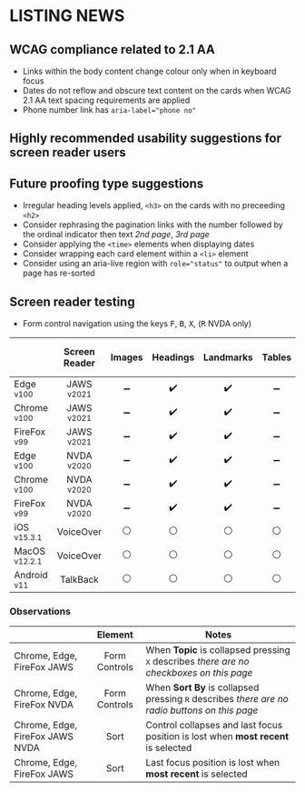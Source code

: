 # LISTING NEWS
## WCAG compliance related to 2.1 AA
- Links within the body content change colour only when in keyboard focus
- Dates do not reflow and obscure text content on the cards when WCAG 2.1 AA text spacing requirements are applied
- Phone number link has `aria-label="phone no"`

## Highly recommended usability suggestions for screen reader users

## Future proofing type suggestions
- Irregular heading levels applied, `<h3>` on the cards with no preceeding `<h2>`
- Consider rephrasing the pagination links with the number followed by the ordinal indicator then text _2nd page_, _3rd page_
- Consider applying the `<time>` elements when displaying dates
- Consider wrapping each card element within a `<li>` element
- Consider using an aria-live region with `role="status"` to output when a page has re-sorted

## Screen reader testing
- Form control navigation using the keys <kbd>F</kbd>, <kbd>B</kbd>, <kbd>X</kbd>, (<kbd>R</kbd> NVDA only)

|   |Screen Reader   | Images | Headings  |Landmarks   |Tables   | Lists |Links |Form Controls | Sort & Filter | Pager |
|---|:-:|:-:|:-:|:-:|:-:|:-:|:-:|:-:|:-:|:-:|
| Edge <sup>v100</sup> 		| JAWS <sup>v2021</sup> 	| :heavy_minus_sign:  | :heavy_check_mark:  | :heavy_check_mark:  | :heavy_minus_sign: | :heavy_check_mark:  | :heavy_check_mark:  | :heavy_check_mark:  | :white_circle: | :white_circle:
| Chrome <sup>v100</sup> 	| JAWS <sup>v2021</sup>  	| :heavy_minus_sign:  | :heavy_check_mark:  | :heavy_check_mark:  | :heavy_minus_sign:  | :heavy_check_mark:  | :heavy_check_mark:  | :heavy_check_mark:  | :white_circle: | :white_circle:
| FireFox <sup>v99</sup> 	| JAWS <sup>v2021</sup>   	| :heavy_minus_sign:  | :heavy_check_mark:  | :heavy_check_mark:  | :heavy_minus_sign:  | :heavy_check_mark:  | :heavy_check_mark:  | :heavy_check_mark:  | :white_circle: | :white_circle:
| Edge <sup>v100</sup> 		| NVDA <sup>v2020</sup> 	| :heavy_minus_sign:  | :heavy_check_mark:  | :heavy_check_mark:  | :heavy_minus_sign:  | :heavy_check_mark:  | :heavy_check_mark: | :heavy_check_mark:  | :white_circle: | :white_circle:
| Chrome <sup>v100</sup> 	| NVDA <sup>v2020</sup>  	| :heavy_minus_sign:  | :heavy_check_mark:  | :heavy_check_mark: | :heavy_minus_sign:  | :heavy_check_mark:  | :heavy_check_mark:  | :heavy_check_mark:  | :white_circle: | :white_circle:
| FireFox <sup>v99</sup> 	| NVDA <sup>v2020</sup>   	| :heavy_minus_sign:  | :heavy_check_mark:  | :heavy_check_mark:  | :heavy_minus_sign:  | :heavy_check_mark:  | :heavy_check_mark:  | :heavy_check_mark:  | :white_circle: | :white_circle:
| iOS <sup>v15.3.1</sup> 	| VoiceOver 				| :white_circle:  | :white_circle:  | :white_circle:  | :white_circle:  | :white_circle:  | :white_circle:  | :white_circle:  | :white_circle: | :white_circle:
| MacOS <sup>v12.2.1</sup> 	| VoiceOver  				| :white_circle:  | :white_circle:  | :white_circle:  | :white_circle:  | :white_circle:  | :white_circle:  | :white_circle:  | :white_circle: | :white_circle:
| Android <sup>v11</sup> 	| TalkBack 					| :white_circle:  | :white_circle:  | :white_circle:  | :white_circle:  | :white_circle:  | :white_circle:  | :white_circle:  | :white_circle: | :white_circle:

### Observations
|  | Element  | Notes |
|---|:-:|---|
| Chrome, Edge, FireFox JAWS | Form Controls | When **Topic** is collapsed pressing <kbd>X</kbd> describes _there are no checkboxes on this page_ |
| Chrome, Edge, FireFox NVDA | Form Controls | When **Sort By** is collapsed pressing <kbd>R</kbd> describes _there are no radio buttons on this page_ |
| Chrome, Edge, FireFox JAWS NVDA | Sort | Control collapses and last focus position is lost when **most recent** is selected |
| Chrome, Edge, FireFox JAWS | Sort | Last focus position is lost when **most recent** is selected |
